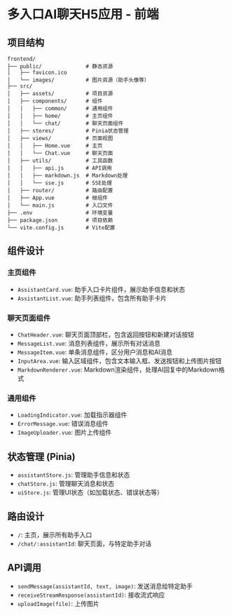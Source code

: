 # 多入口AI聊天H5应用 - 前端

## 项目结构
```
frontend/
├── public/              # 静态资源
│   ├── favicon.ico
│   └── images/          # 图片资源（助手头像等）
├── src/
│   ├── assets/          # 项目资源
│   ├── components/      # 组件
│   │   ├── common/      # 通用组件
│   │   ├── home/        # 主页组件
│   │   └── chat/        # 聊天页面组件
│   ├── stores/          # Pinia状态管理
│   ├── views/           # 页面视图
│   │   ├── Home.vue     # 主页
│   │   └── Chat.vue     # 聊天页面
│   ├── utils/           # 工具函数
│   │   ├── api.js       # API调用
│   │   ├── markdown.js  # Markdown处理
│   │   └── sse.js       # SSE处理
│   ├── router/          # 路由配置
│   ├── App.vue          # 根组件
│   └── main.js          # 入口文件
├── .env                 # 环境变量
├── package.json         # 项目依赖
└── vite.config.js       # Vite配置
```

## 组件设计

### 主页组件
- `AssistantCard.vue`: 助手入口卡片组件，展示助手信息和状态
- `AssistantList.vue`: 助手列表组件，包含所有助手卡片

### 聊天页面组件
- `ChatHeader.vue`: 聊天页面顶部栏，包含返回按钮和新建对话按钮
- `MessageList.vue`: 消息列表组件，展示所有对话消息
- `MessageItem.vue`: 单条消息组件，区分用户消息和AI消息
- `InputArea.vue`: 输入区域组件，包含文本输入框、发送按钮和上传图片按钮
- `MarkdownRenderer.vue`: Markdown渲染组件，处理AI回复中的Markdown格式

### 通用组件
- `LoadingIndicator.vue`: 加载指示器组件
- `ErrorMessage.vue`: 错误消息组件
- `ImageUploader.vue`: 图片上传组件

## 状态管理 (Pinia)
- `assistantStore.js`: 管理助手信息和状态
- `chatStore.js`: 管理聊天消息和状态
- `uiStore.js`: 管理UI状态（如加载状态、错误状态等）

## 路由设计
- `/`: 主页，展示所有助手入口
- `/chat/:assistantId`: 聊天页面，与特定助手对话

## API调用
- `sendMessage(assistantId, text, image)`: 发送消息给特定助手
- `receiveStreamResponse(assistantId)`: 接收流式响应
- `uploadImage(file)`: 上传图片
